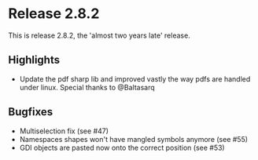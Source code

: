 # Release 2.8.2

This is release 2.8.2, the 'almost two years late' release.

## Highlights
 - Update the pdf sharp lib and improved vastly the way pdfs are handled under linux. Special thanks to @Baltasarq
## Bugfixes
 - Multiselection fix (see #47)
 - Namespaces shapes won't have mangled symbols anymore (see #55)
 - GDI objects are pasted now onto the correct position (see #53)
